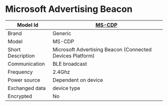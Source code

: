 # Microsoft Advertising Beacon 

|Model Id|[MS-CDP](https://github.com/theengs/decoder/blob/development/src/devices/MS_CDP_json.h)|
|-|-|
|Brand|Generic|
|Model|MS-CDP|
|Short Description|Microsoft Advertising Beacon (Connected Devices Platform)|
|Communication|BLE broadcast|
|Frequency|2.4Ghz|
|Power source|Dependent on device|
|Exchanged data|device type|
|Encrypted|No|
